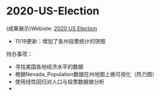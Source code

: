 # 2020-US-Election

(成果展示)Webiste: [2020 US Election](https://tesseract-r.github.io/2020-US-Election/#website)

- 11/19更新：增加了各州投票统计的饼图


待办事项：
- 寻找美国各地经济水平的数据
- 根据Nevada_Population数据在州地图上做可视化（热力图）
- 使用线性回归对人口与投票数据做分析
- 
